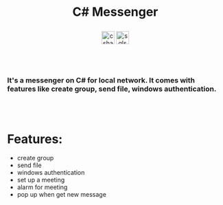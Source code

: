 # <p align="center">C# Messenger</p>

<p align="center">
<img height="30" alt="csharp" src="https://raw.githubusercontent.com/danielcranney/readme-generator/main/public/icons/skills/csharp-colored.svg">
<img height="30" alt="sqlserver" src="https://camo.githubusercontent.com/7518bdbe92e34ee62df755ffe857fafb4a7c537ed0e1b9f6a5bef7a1d3c8356a/68747470733a2f2f7777772e7376677265706f2e636f6d2f73686f772f3330333232392f6d6963726f736f66742d73716c2d7365727665722d6c6f676f2e737667">
</p>

<br/><br/>

### It's a messenger on C# for local network. It comes with features like create group, send file, windows authentication.

<br/><br/>

# Features:

- create group
- send file
- windows authentication
- set up a meeting
- alarm for meeting
- pop up when get new message